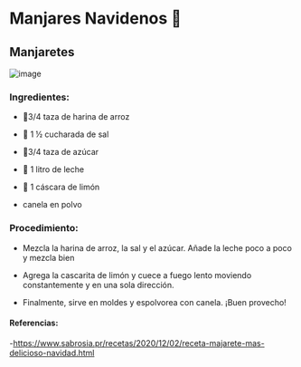 # Manjares Navidenos 🎄
## Manjaretes
![image](https://user-images.githubusercontent.com/95309378/144904702-2550d6b3-22df-40e2-9446-65c4d5df21a7.png)

### Ingredientes:  
- 🍚3/4 taza de harina de arroz

- 🧂 1 ½ cucharada de sal

- 🍠3/4 taza de azúcar

- 🥛 1 litro de leche

- 🍋 1 cáscara de limón 

- canela en polvo
### Procedimiento: 
- Mezcla la harina de arroz, la sal y el azúcar. Añade la leche poco a poco y mezcla bien

- Agrega la cascarita de limón y cuece a fuego lento moviendo constantemente y en una sola dirección. 

- Finalmente, sirve en moldes y espolvorea con canela. ¡Buen provecho!

#### Referencias: 
-https://www.sabrosia.pr/recetas/2020/12/02/receta-majarete-mas-delicioso-navidad.html
